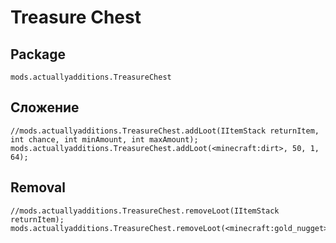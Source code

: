 # Treasure Chest

## Package
`mods.actuallyadditions.TreasureChest`

## Сложение

```zenscript
//mods.actuallyadditions.TreasureChest.addLoot(IItemStack returnItem, int chance, int minAmount, int maxAmount);
mods.actuallyadditions.TreasureChest.addLoot(<minecraft:dirt>, 50, 1, 64);
```

## Removal

```zenscript
//mods.actuallyadditions.TreasureChest.removeLoot(IItemStack returnItem);
mods.actuallyadditions.TreasureChest.removeLoot(<minecraft:gold_nugget>);
```